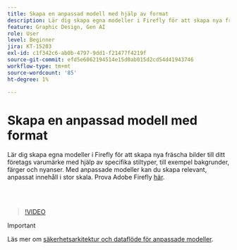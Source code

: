 ```yaml
---
title: Skapa en anpassad modell med hjälp av format
description: Lär dig skapa egna modeller i Firefly för att skapa nya fräscha bilder till ditt företags varumärke
feature: Graphic Design, Gen AI
role: User
level: Beginner
jira: KT-15203
exl-id: c1f342c6-ab0b-4797-9dd1-f21477f4219f
source-git-commit: efd5e6062194514e15d0ab015d2cd54d41943746
workflow-type: tm+mt
source-wordcount: '85'
ht-degree: 1%

---
```


# Skapa en anpassad modell med format

Lär dig skapa egna modeller i Firefly för att skapa nya fräscha bilder till ditt företags varumärke med hjälp av specifika stiltyper, till exempel bakgrunder, färger och nyanser. Med anpassade modeller kan du skapa relevant, anpassat innehåll i stor skala. Prova Adobe Firefly [här](https://firefly.adobe.com/).

<br> 

>[!VIDEO](https://video.tv.adobe.com/v/3428003?quality=12&learn=on&hidetitle=true)

>[!IMPORTANT]
>
>Läs mer om [säkerhetsarkitektur och dataflöde för anpassade modeller](https://www.adobe.com/content/dam/cc/en/trust-center/ungated/whitepapers/creative-cloud/adobe-firefly-custom-models-security-fact-sheet.pdf).
